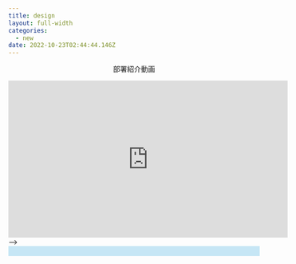 ```yaml
---
title: design
layout: full-width
categories:
  - new
date: 2022-10-23T02:44:44.146Z
---
```

<p style="text-align: center;">部署紹介動画</p>
<div style="text-align: center;"><iframe src="https://www.youtube.com/embed/dOiakOXkfA8" width="560" height="315" frameborder="0" allowfullscreen="allowfullscreen"></iframe></div>
 --><div style="background: #c6e6f5; padding: 10px;" data-mce-style="background: #c6e6f5; padding: 10px;"><span style="font-size: 18px;" data-mce-style="font-size: 18px;">